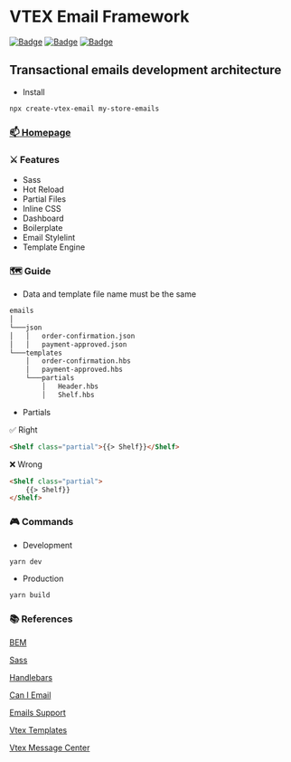 # VTEX Email Framework

 [![Badge](https://img.shields.io/github/package-json/v/crisfeit/vtex-email-framework)](https://github.com/CrisFeit/vtex-email-framework/releases) [![Badge](https://img.shields.io/badge/%20yarn->=_1-blue?logo=yarn)](https://classic.yarnpkg.com) [![Badge](https://img.shields.io/badge/%20node.js-%20%3E%3D_14-brightgreen?logo=node.js)](https://nodejs.org)

## Transactional emails development architecture

* Install

```bash
npx create-vtex-email my-store-emails
```

### [:mailbox: Homepage](https://github.com/crisfeit/vtex-email-framework)

### :crossed_swords: Features

* Sass
* Hot Reload
* Partial Files
* Inline CSS
* Dashboard
* Boilerplate
* Email Stylelint
* Template Engine

### :world_map: Guide

* Data and template file name must be the same

```bash
emails
│
└───json
│   │   order-confirmation.json
│   │   payment-approved.json
└───templates
    │   order-confirmation.hbs
    │   payment-approved.hbs
    └───partials
        │   Header.hbs
        │   Shelf.hbs
```

* Partials

:white_check_mark: Right

```html
<Shelf class="partial">{{> Shelf}}</Shelf>
```

:x: Wrong

```html
<Shelf class="partial">
    {{> Shelf}}
</Shelf>
```

### :video_game: Commands

* Development

```bash
yarn dev
```

* Production

```bash
yarn build
```

### :books: References

[BEM](https://www.integralist.co.uk/posts/bem)

[Sass](https://sass-lang.com/guide)

[Handlebars](https://handlebarsjs.com/)  

[Can I Email](https://www.caniemail.com/)

[Emails Support](https://www.campaignmonitor.com/css/)  

[Vtex Templates](https://help.vtex.com/tutorial/list-of-e-mail-templates-in-the-message-center--3g2S2kqBOoSGcCaqMYK2my)  

[Vtex Message Center](https://help.vtex.com/en/tracks/transactional-emails--6IkJwttMw5T84mlY9RifRP/5uvq01BDu6nnDEJpseR1aH)
